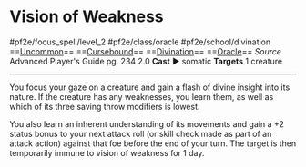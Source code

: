 # Vision of Weakness
#pf2e/focus_spell/level_2 #pf2e/class/oracle  #pf2e/school/divination 
==[Uncommon](../../../rules/traits/uncommon.md)== ==[Cursebound](../../../Traits/Cursebound.md)== ==[Divination](../../../rules/traits/divination.md)== ==[Oracle](../../../Traits/Oracle.md)==
*Source* Advanced Player's Guide pg. 234 2.0
**Cast** ► somatic
**Targets** 1 creature

---
You focus your gaze on a creature and gain a flash of divine insight into its nature. If the creature has any weaknesses, you learn them, as well as which of its three saving throw modifiers is lowest.

You also learn an inherent understanding of its movements and gain a +2 status bonus to your next attack roll (or skill check made as part of an attack action) against that foe before the end of your turn. The target is then temporarily immune to vision of weakness for 1 day.